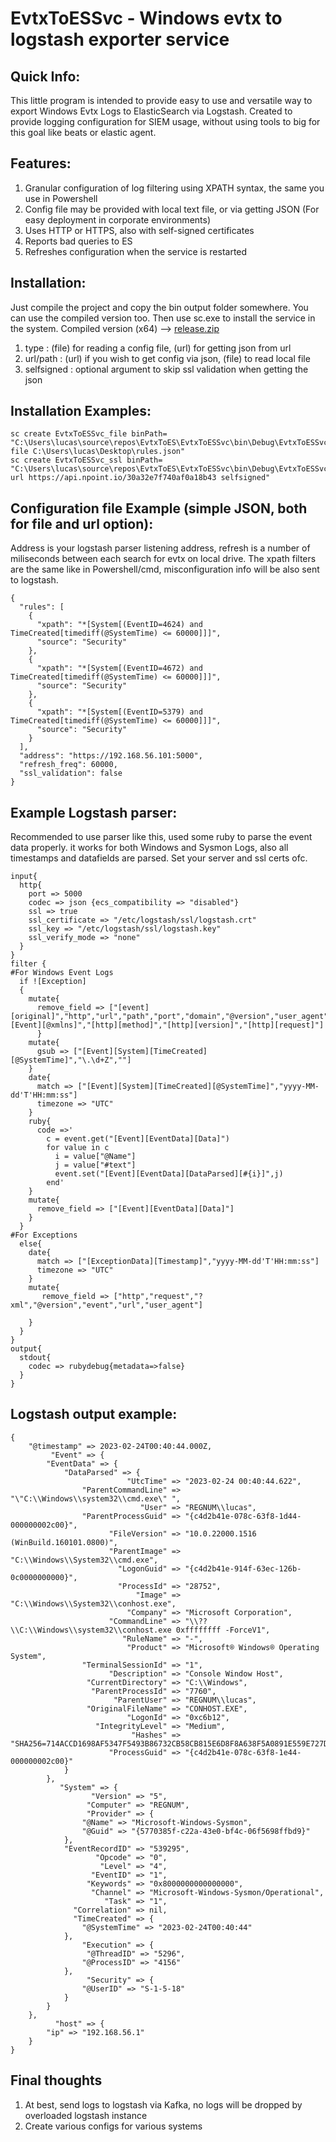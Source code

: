 # EvtxToESSvc - Windows evtx to logstash exporter service
## Quick Info:
This little program is intended to provide easy to use and versatile way to export Windows Evtx Logs to ElasticSearch via Logstash. Created to provide logging configuration for SIEM usage, without using tools to big for this goal like beats or elastic agent.

## Features:
1. Granular configuration of log filtering using XPATH syntax, the same you use in Powershell
2. Config file may be provided with local text file, or via getting JSON (For easy deployment in corporate environments)
3. Uses HTTP or HTTPS, also with  self-signed certificates 
4. Reports bad queries to ES
5. Refreshes configuration when the service is restarted

## Installation:
Just compile the project and copy the bin output folder somewhere. You can use the compiled version too. Then use sc.exe to install the service in the system.
Compiled version (x64) --> [release.zip](https://github.com/lucasgeras/EvtxToESSvc/files/10826427/release.zip)

1. type : (file) for reading a config file, (url) for getting json from url 
2. url/path : (url) if you wish to get config via json, (file) to read local file
3. selfsigned : optional argument to skip ssl validation when getting the json
## Installation Examples:
	sc create EvtxToESSvc_file binPath= "C:\Users\lucas\source\repos\EvtxToES\EvtxToESSvc\bin\Debug\EvtxToESSvc.exe file C:\Users\lucas\Desktop\rules.json"
	sc create EvtxToESSvc_ssl binPath= "C:\Users\lucas\source\repos\EvtxToES\EvtxToESSvc\bin\Debug\EvtxToESSvc.exe url https://api.npoint.io/30a32e7f740af0a18b43 selfsigned"

## Configuration file Example (simple JSON, both for file and url option):
Address is your logstash parser listening address, refresh is a number of miliseconds between each search for evtx on local drive.
The xpath filters are the same like in Powershell/cmd, misconfiguration info will be also sent to logstash.
```
{
  "rules": [
    {
      "xpath": "*[System[(EventID=4624) and TimeCreated[timediff(@SystemTime) <= 60000]]]",
      "source": "Security"
    },
    {
      "xpath": "*[System[(EventID=4672) and TimeCreated[timediff(@SystemTime) <= 60000]]]",
      "source": "Security"
    },
    {
      "xpath": "*[System[(EventID=5379) and TimeCreated[timediff(@SystemTime) <= 60000]]]",
      "source": "Security"
    }
  ],
  "address": "https://192.168.56.101:5000",
  "refresh_freq": 60000,
  "ssl_validation": false
}
```


## Example Logstash parser:
Recommended to use parser like this, used some ruby to parse the event data properly. it works for both Windows and Sysmon Logs, also all timestamps and datafields are parsed. Set your server and ssl certs ofc.
```
input{
  http{
    port => 5000
    codec => json {ecs_compatibility => "disabled"}
    ssl => true
    ssl_certificate => "/etc/logstash/ssl/logstash.crt"
    ssl_key => "/etc/logstash/ssl/logstash.key"
    ssl_verify_mode => "none"
  }
}
filter {
#For Windows Event Logs
  if ![Exception]
  {
    mutate{
      remove_field => ["[event][original]","http","url","path","port","domain","@version","user_agent","original","[Event][@xmlns]","[http][method]","[http][version]","[http][request]"]
	  }
    mutate{
      gsub => ["[Event][System][TimeCreated][@SystemTime]","\.\d+Z",""]
    }
    date{
      match => ["[Event][System][TimeCreated][@SystemTime]","yyyy-MM-dd'T'HH:mm:ss"]
      timezone => "UTC"
    }
    ruby{
      code =>'
        c = event.get("[Event][EventData][Data]")
        for value in c
          i = value["@Name"]
          j = value["#text"]
          event.set("[Event][EventData][DataParsed][#{i}]",j)
        end'
    }
    mutate{
      remove_field => ["[Event][EventData][Data]"]
    }
  }
#For Exceptions
  else{
    date{
      match => ["[ExceptionData][Timestamp]","yyyy-MM-dd'T'HH:mm:ss"]
      timezone => "UTC"
    }
    mutate{
       remove_field => ["http","request","?xml","@version","event","url","user_agent"]

    }
  }
}
output{
  stdout{
    codec => rubydebug{metadata=>false}
  }
}
```
## Logstash output example:
```
{
    "@timestamp" => 2023-02-24T00:40:44.000Z,
         "Event" => {
        "EventData" => {
            "DataParsed" => {
                          "UtcTime" => "2023-02-24 00:40:44.622",
                "ParentCommandLine" => "\"C:\\Windows\\system32\\cmd.exe\" ",
                             "User" => "REGNUM\\lucas",
                "ParentProcessGuid" => "{c4d2b41e-078c-63f8-1d44-000000002c00}",
                      "FileVersion" => "10.0.22000.1516 (WinBuild.160101.0800)",
                      "ParentImage" => "C:\\Windows\\System32\\cmd.exe",
                        "LogonGuid" => "{c4d2b41e-914f-63ec-126b-0c0000000000}",
                        "ProcessId" => "28752",
                            "Image" => "C:\\Windows\\System32\\conhost.exe",
                          "Company" => "Microsoft Corporation",
                      "CommandLine" => "\\??\\C:\\Windows\\system32\\conhost.exe 0xffffffff -ForceV1",
                         "RuleName" => "-",
                          "Product" => "Microsoft® Windows® Operating System",
                "TerminalSessionId" => "1",
                      "Description" => "Console Window Host",
                 "CurrentDirectory" => "C:\\Windows",
                  "ParentProcessId" => "7760",
                       "ParentUser" => "REGNUM\\lucas",
                 "OriginalFileName" => "CONHOST.EXE",
                          "LogonId" => "0xc6b12",
                   "IntegrityLevel" => "Medium",
                           "Hashes" => "SHA256=714ACCD1698AF5347F5493B86732CB58CB815E6D8F8A638F5A0891E559E727D6",
                      "ProcessGuid" => "{c4d2b41e-078c-63f8-1e44-000000002c00}"
            }
        },
           "System" => {
                  "Version" => "5",
                 "Computer" => "REGNUM",
                 "Provider" => {
                "@Name" => "Microsoft-Windows-Sysmon",
                "@Guid" => "{5770385f-c22a-43e0-bf4c-06f5698ffbd9}"
            },
            "EventRecordID" => "539295",
                   "Opcode" => "0",
                    "Level" => "4",
                  "EventID" => "1",
                 "Keywords" => "0x8000000000000000",
                  "Channel" => "Microsoft-Windows-Sysmon/Operational",
                     "Task" => "1",
              "Correlation" => nil,
              "TimeCreated" => {
                "@SystemTime" => "2023-02-24T00:40:44"
            },
                "Execution" => {
                 "@ThreadID" => "5296",
                "@ProcessID" => "4156"
            },
                 "Security" => {
                "@UserID" => "S-1-5-18"
            }
        }
    },
          "host" => {
        "ip" => "192.168.56.1"
    }
}
```
## Final thoughts
1. At best, send logs to logstash via Kafka, no logs will be dropped by overloaded logstash instance
2. Create various configs for various systems
